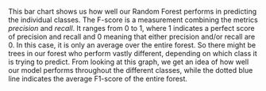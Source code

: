 <p class="text-font">
This bar chart shows us how well our Random Forest performs in predicting the individual classes. The F-score is a measurement combining the metrics <i>precision</i> and <i>recall</i>. It ranges from 0 to 1, where 1 indicates a perfect score of precision and recall and 0 meaning that either precision and/or recall are 0. In this case, it is only an average over the entire forest. So there might be trees in our forest who perform vastly different, depending on which class it is trying to predict. From looking at this graph, we get an idea of how well our model performs throughout the different classes, while the dotted blue line indicates the average F1-score of the entire forest.
<br>